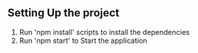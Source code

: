 ## Setting Up the project 

1. Run 'npm install' scripts to install the dependencies
2. Run 'npm start' to Start the application

